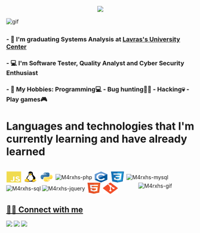 <p align="center">
    <a href="https://github.com/DenverCoder1/readme-typing-svg"><img src="https://readme-typing-svg.herokuapp.com?color=6024B8&lines=Hello+World!+%F0%9F%8C%8D%E2%98%A0;I'm+QA+And+Software+Tester%F0%9F%91%BE;Always%20learning%20new%20things&center=true&width=500&height=50"></a>

<br>

<p /> 

<img height="500em" src="https://media.giphy.com/media/pVGsAWjzvXcZW4ZBTE/giphy.gif" alt="gif">

##
<h3> - 📖 I'm graduating Systems Analysis at <a href = "https://unilavras.edu.br/">Lavras's University Center<a> </h3>
  <h3> - 💻 I'm Software Tester, Quality Analyst and Cyber Security Enthusiast </h3>
<h3> - 👾 My Hobbies: Programming💻 - Bug hunting🏴‍☠️ - Hacking💀 - Play games🎮 </h3>      
  
##

  ## <h1> Languages and technologies that I'm currently learning and have already learned </h1> 
  
  <div style="display: inline_block"><br>    
   <img align="center" alt="M4rxhs-js" height="30" width="40" src="https://raw.githubusercontent.com/devicons/devicon/master/icons/javascript/javascript-plain.svg"> 
   <img align="center" alt="M4rxhs-linux" height="30" width="40" src="https://raw.githubusercontent.com/devicons/devicon/master/icons/linux/linux-original.svg">
   <img align="center" alt="M4rxhs-python" height="30" width="40" src="https://raw.githubusercontent.com/devicons/devicon/master/icons/python/python-original.svg">
   <img align="center" alt="M4rxhs-php" height="80" width="55" src="https://cdn.jsdelivr.net/gh/devicons/devicon/icons/php/php-original.svg" />
   <img align="center" alt="M4rxhs-c" height="30" width="40" src="https://raw.githubusercontent.com/devicons/devicon/master/icons/c/c-original.svg">
   <img align="center" alt="M4rxhs-css3" height="30" width="40" src="https://raw.githubusercontent.com/devicons/devicon/master/icons/css3/css3-original.svg">
   <img align="center" alt="M4rxhs-mysql" height="80" width="60" src="https://cdn.jsdelivr.net/gh/devicons/devicon/icons/mysql/mysql-original-wordmark.svg" />
   <img align="center" alt="M4rxhs-sql" height="80" width="55" src="https://cdn.jsdelivr.net/gh/devicons/devicon/icons/microsoftsqlserver/microsoftsqlserver-plain-wordmark.svg" />
   <img align="center" alt="M4rxhs-jquery" height="80" width="40" src="https://cdn.jsdelivr.net/gh/devicons/devicon/icons/jquery/jquery-plain-wordmark.svg" />
   <img align="center" alt="M4rxhs-html5" height="30" width="40" src="https://raw.githubusercontent.com/devicons/devicon/master/icons/html5/html5-original.svg">
   <img align="center" alt="M4rxhs-git" height="30" width="40" src="https://raw.githubusercontent.com/devicons/devicon/master/icons/git/git-original.svg">
   
          
          
          
  <img align="right" alt="M4rxhs-gif" src="https://media.giphy.com/media/1iolSlaAo1Sb7pIXTr/giphy.gif" width="150px">
</div>
  
 ##
 <h2 align=""><a href="https://linktr.ee/m4rxhs_cyber"> 🤝🏻 Connect with me </a> </h2> 
<div> 
    <a href = "mailto:m4rxhs_cyber@protonmail.com"><img src="https://img.shields.io/badge/ProtonMail-8B89CC?style=for-the-badge&logo=protonmail&logoColor=white" target="_blank"></a>
    <a href="https://www.linkedin.com/in/neemias-sales-054926203/"><img src="https://img.shields.io/badge/-LinkedIn-%230077B5?style=for-the-badge&logo=linkedin&logoColor=white" target="_blank"></a>
    <a href = "https://www.instagram.com/m4rxhs_cyber/"><img src="https://img.shields.io/badge/Instagram-E4405F?style=for-the-badge&logo=instagram&logoColor=white" target="_blank"></a>
</div>
  
##
